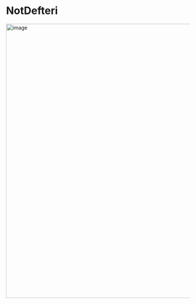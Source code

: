 # NotDefteri
<img width="1468" height="752" alt="image" src="https://github.com/user-attachments/assets/20f22c3a-958d-4d71-92bd-ff5db8511df0" />
